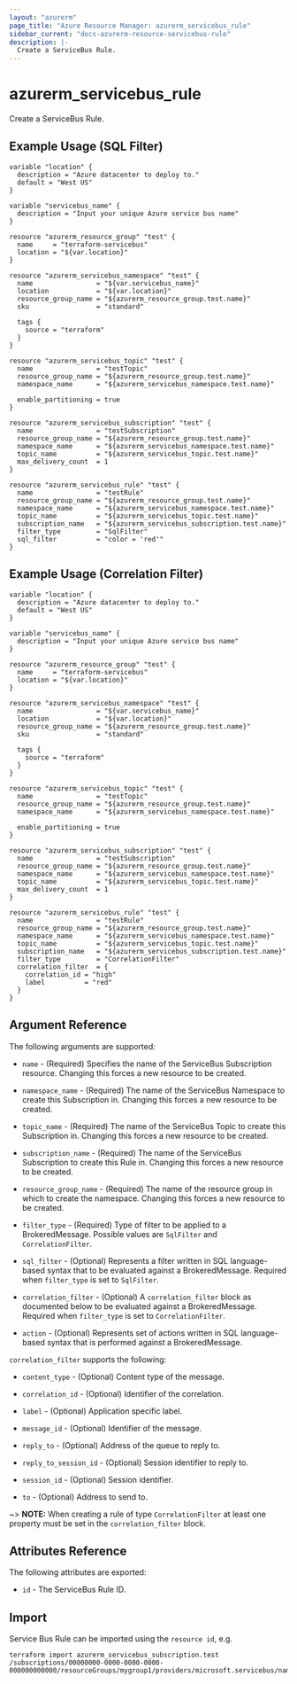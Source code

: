 ```yaml
---
layout: "azurerm"
page_title: "Azure Resource Manager: azurerm_servicebus_rule"
sidebar_current: "docs-azurerm-resource-servicebus-rule"
description: |-
  Create a ServiceBus Rule.
---
```


# azurerm_servicebus_rule

Create a ServiceBus Rule.

## Example Usage (SQL Filter)

```hcl
variable "location" {
  description = "Azure datacenter to deploy to."
  default = "West US"
}

variable "servicebus_name" {
  description = "Input your unique Azure service bus name"
}

resource "azurerm_resource_group" "test" {
  name     = "terraform-servicebus"
  location = "${var.location}"
}

resource "azurerm_servicebus_namespace" "test" {
  name                = "${var.servicebus_name}"
  location            = "${var.location}"
  resource_group_name = "${azurerm_resource_group.test.name}"
  sku                 = "standard"

  tags {
    source = "terraform"
  }
}

resource "azurerm_servicebus_topic" "test" {
  name                = "testTopic"
  resource_group_name = "${azurerm_resource_group.test.name}"
  namespace_name      = "${azurerm_servicebus_namespace.test.name}"

  enable_partitioning = true
}

resource "azurerm_servicebus_subscription" "test" {
  name                = "testSubscription"
  resource_group_name = "${azurerm_resource_group.test.name}"
  namespace_name      = "${azurerm_servicebus_namespace.test.name}"
  topic_name          = "${azurerm_servicebus_topic.test.name}"
  max_delivery_count  = 1
}

resource "azurerm_servicebus_rule" "test" {
  name                = "testRule"
  resource_group_name = "${azurerm_resource_group.test.name}"
  namespace_name      = "${azurerm_servicebus_namespace.test.name}"
  topic_name          = "${azurerm_servicebus_topic.test.name}"
  subscription_name   = "${azurerm_servicebus_subscription.test.name}"
  filter_type         = "SqlFilter"
  sql_filter          = "color = 'red'"
}
```

## Example Usage (Correlation Filter)

```hcl
variable "location" {
  description = "Azure datacenter to deploy to."
  default = "West US"
}

variable "servicebus_name" {
  description = "Input your unique Azure service bus name"
}

resource "azurerm_resource_group" "test" {
  name     = "terraform-servicebus"
  location = "${var.location}"
}

resource "azurerm_servicebus_namespace" "test" {
  name                = "${var.servicebus_name}"
  location            = "${var.location}"
  resource_group_name = "${azurerm_resource_group.test.name}"
  sku                 = "standard"

  tags {
    source = "terraform"
  }
}

resource "azurerm_servicebus_topic" "test" {
  name                = "testTopic"
  resource_group_name = "${azurerm_resource_group.test.name}"
  namespace_name      = "${azurerm_servicebus_namespace.test.name}"

  enable_partitioning = true
}

resource "azurerm_servicebus_subscription" "test" {
  name                = "testSubscription"
  resource_group_name = "${azurerm_resource_group.test.name}"
  namespace_name      = "${azurerm_servicebus_namespace.test.name}"
  topic_name          = "${azurerm_servicebus_topic.test.name}"
  max_delivery_count  = 1
}

resource "azurerm_servicebus_rule" "test" {
  name                = "testRule"
  resource_group_name = "${azurerm_resource_group.test.name}"
  namespace_name      = "${azurerm_servicebus_namespace.test.name}"
  topic_name          = "${azurerm_servicebus_topic.test.name}"
  subscription_name   = "${azurerm_servicebus_subscription.test.name}"
  filter_type         = "CorrelationFilter"
  correlation_filter  = {
    correlation_id = "high"
    label          = "red"
  }
}
```

## Argument Reference

The following arguments are supported:

* `name` - (Required) Specifies the name of the ServiceBus Subscription resource. Changing this forces a new resource to be created.

* `namespace_name` - (Required) The name of the ServiceBus Namespace to create this Subscription in. Changing this forces a new resource to be created.

* `topic_name` - (Required) The name of the ServiceBus Topic to create this Subscription in. Changing this forces a new resource to be created.

* `subscription_name` - (Required) The name of the ServiceBus Subscription to create this Rule in. Changing this forces a new resource to be created.

* `resource_group_name` - (Required) The name of the resource group in which to create the namespace. Changing this forces a new resource to be created.

* `filter_type` - (Required) Type of filter to be applied to a BrokeredMessage. Possible values are `SqlFilter` and `CorrelationFilter`.

* `sql_filter` - (Optional) Represents a filter written in SQL language-based syntax that to be evaluated against a BrokeredMessage. Required when `filter_type` is set to `SqlFilter`.

* `correlation_filter` - (Optional) A `correlation_filter` block as documented below to be evaluated against a BrokeredMessage. Required when `filter_type` is set to `CorrelationFilter`.

* `action` - (Optional) Represents set of actions written in SQL language-based syntax that is performed against a BrokeredMessage.

`correlation_filter` supports the following:

* `content_type` - (Optional) Content type of the message.

* `correlation_id` - (Optional) Identifier of the correlation.

* `label` - (Optional) Application specific label.

* `message_id` - (Optional) Identifier of the message.

* `reply_to` - (Optional) Address of the queue to reply to.

* `reply_to_session_id` - (Optional) Session identifier to reply to.

* `session_id` - (Optional) Session identifier.

* `to` - (Optional) Address to send to.

~> **NOTE:** When creating a rule of type `CorrelationFilter` at least one property must be set in the `correlation_filter` block.


## Attributes Reference

The following attributes are exported:

* `id` - The ServiceBus Rule ID.

## Import

Service Bus Rule can be imported using the `resource id`, e.g.

```shell
terraform import azurerm_servicebus_subscription.test /subscriptions/00000000-0000-0000-0000-000000000000/resourceGroups/mygroup1/providers/microsoft.servicebus/namespaces/sbns1/topics/sntopic1/subscriptions/sbsub1/rules/sbrule1
```

